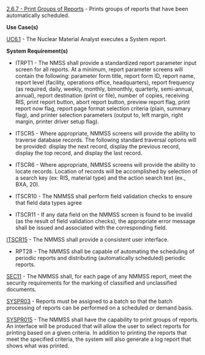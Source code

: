 <a href="https://dev.azure.com/Link-Technologies/NMMSS%20Requirements/_workitems/edit/298/" target="_blank">2.6.7 - Print Groups of Reports</a> - Prints groups of reports that have been automatically scheduled.


**Use Case(s)**

<a href="https://dev.azure.com/Link-Technologies/NMMSS%20Requirements/_workitems/edit/785/" target="_blank">UC6.1</a> - The Nuclear Material Analyst executes a System report. 

**System Requirement(s)**

- ITRPT1 - The NMSS shall provide a standardized report parameter input screen for all reports. At a minimum, report parameter screens will contain the following: parameter form title, report form ID, report name, report level (facility, operations office, headquarters), report frequency (as required, daily, weekly, monthly, bimonthly, quarterly, semi-annual, annual), report destination (print or file), number of copies, receiving RIS, print report button, abort report button, preview report flag, print report now flag, report page format selection criteria (plain, summary flag), and printer selection parameters (output to, left margin, right margin, printer driver setup flag).

- ITSCR5 - Where appropriate, NMMSS screens will provide the ability to traverse database records. The following standard traversal options will be provided: display the next record, display the previous record, display the top record, and display the last record.

- ITSCR6 - Where appropriate, NMMSS screens will provide the ability to locate records. Location of records will be accomplished by selection of a search key (ex: RIS, material type) and the action search text (ex., BXA, 20).

- ITSCR10 - The NMMSS shall perform field validation checks to ensure that field data types agree

- ITSCR11 - If any data field on the NMMSS screen is found to be invalid (as the result of field validation checks), the appropriate error message shall be issued and associated with the corresponding field.

<a href="https://dev.azure.com/Link-Technologies/NMMSS%20Requirements/_workitems/edit/640/" target="_blank">ITSCR15</a> - The NMMSS shall provide a consistent user interface.

- RPT28 - The NMMSS shall be capable of automating the scheduling of periodic reports and distributing (automatically scheduled) periodic reports.

<a href="https://dev.azure.com/Link-Technologies/NMMSS%20Requirements/_workitems/edit/638/" target="_blank">SEC11</a> - The NMMSS shall, for each page of any NMMSS report, meet the security requirements for the marking of classified and unclassified documents.

<a href="https://dev.azure.com/Link-Technologies/NMMSS%20Requirements/_workitems/edit/795/" target="_blank">SYSPR03</a> - Reports must be assigned to a batch so that the batch processing of reports can be performed on a scheduled or demand basis.

<a href="https://dev.azure.com/Link-Technologies/NMMSS%20Requirements/_workitems/edit/796/" target="_blank">SYSPR015</a> - The NMMSS shall have the capability to print groups of reports. An interface will be produced that will allow the user to select reports for printing based on a given criteria. In addition to printing the reports that meet the specified criteria, the system will also generate a log report that shows what was printed.